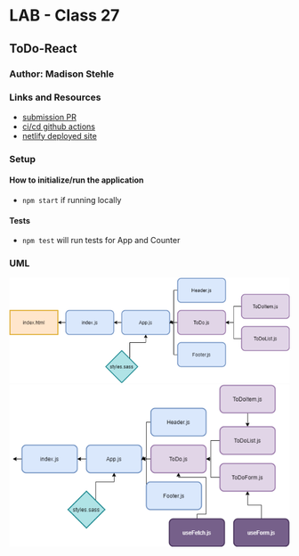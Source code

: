 # LAB - Class 27
## ToDo-React

### Author: Madison Stehle

### Links and Resources

- [submission PR](https://github.com/madisonstehle/ToDo-React/pull/3)
- [ci/cd github actions](https://github.com/madisonstehle/ToDo-React/actions)
- [netlify deployed site](https://hungry-joliot-61928d.netlify.app/)


### Setup

#### How to initialize/run the application

- `npm start` if running locally

#### Tests

- `npm test` will run tests for App and Counter

### UML
![Lab 26 UML](./assets/lab26.png)
![Lab 27 UML](./assets/lab27.png)
